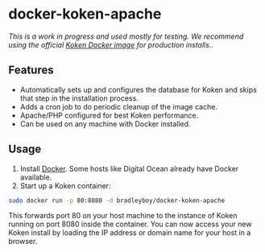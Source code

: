 # docker-koken-apache

*This is a work in progress and used mostly for testing. We recommend using the official [Koken Docker image](https://github.com/koken/docker-koken-lemp) for production installs.*.

## Features

* Automatically sets up and configures the database for Koken and skips that step in the installation process.
* Adds a cron job to do periodic cleanup of the image cache.
* Apache/PHP configured for best Koken performance.
* Can be used on any machine with Docker installed.

## Usage

1. Install [Docker](https://www.docker.io/gettingstarted/#h_installation). Some hosts like Digital Ocean already have Docker available.
2. Start up a Koken container:

~~~bash
sudo docker run -p 80:8080 -d bradleyboy/docker-koken-apache
~~~

This forwards port 80 on your host machine to the instance of Koken running on port 8080 inside the container. You can now access your new Koken install by loading the IP address or domain name for your host in a browser.
